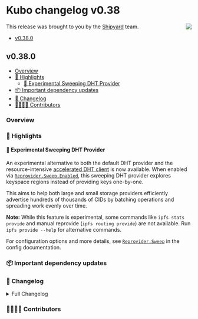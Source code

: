 # Kubo changelog v0.38

<a href="https://ipshipyard.com/"><img align="right" src="https://github.com/user-attachments/assets/39ed3504-bb71-47f6-9bf8-cb9a1698f272" /></a>

This release was brought to you by the [Shipyard](https://ipshipyard.com/) team.

- [v0.38.0](#v0380)

## v0.38.0

- [Overview](#overview)
- [🔦 Highlights](#-highlights)
  - [🧹 Experimental Sweeping DHT Provider](#-experimental-sweeping-dht-provider)
- [📦️ Important dependency updates](#-important-dependency-updates)
- [📝 Changelog](#-changelog)
- [👨‍👩‍👧‍👦 Contributors](#-contributors)

### Overview

### 🔦 Highlights

#### 🧹 Experimental Sweeping DHT Provider

An experimental alternative to both the default DHT provider and the resource-intensive [accelerated DHT client](https://github.com/ipfs/kubo/blob/master/docs/config.md#routingaccelerateddhtclient) is now available. When enabled via [`Reprovider.Sweep.Enabled`](https://github.com/ipfs/kubo/blob/master/docs/config.md#reprovidersweep), this sweeping DHT provider explores keyspace regions instead of providing keys one-by-one.

This aims to help both large and small storage providers efficiently advertise hundreds of thousands of CIDs by batching operations and spreading work evenly over time.

**Note:** While this feature is experimental, some commands like `ipfs stats provide` and manual reprovide (`ipfs routing provide`) are not available. Run `ipfs provide --help` for alternative commands.

For configuration options and more details, see [`Reprovider.Sweep`](https://github.com/ipfs/kubo/blob/master/docs/config.md#reprovidersweep) in the config documentation.

### 📦️ Important dependency updates

### 📝 Changelog

<details><summary>Full Changelog</summary>

</details>

### 👨‍👩‍👧‍👦 Contributors